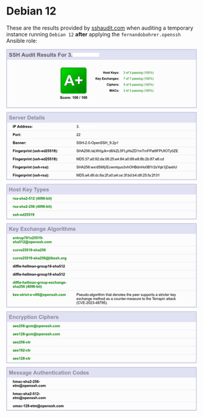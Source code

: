 # Debian 12

These are the results provided by [sshaudit.com][01] when auditing a temporary instance running `Debian 12` **after** applying the `fernandobohrer.openssh` Ansible role:

![02]

[01]: https://sshaudit.com/
[02]: https://github.com/fernandobohrer/ansible-role-openssh/blob/assets/docs/debian-12-after.png?raw=true
